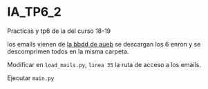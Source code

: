 # IA_TP6_2
Practicas y tp6 de ia del curso 18-19

los emails vienen de [la bbdd de aueb](http://www.aueb.gr/users/ion/data/enron-spam/)
  se descargan los 6 enron y se descomprimen todos en la misma carpeta.
 
 Modificar en `load_mails.py`, `linea 35` la ruta de acceso a los emails.
 
 Ejecutar `main.py`
